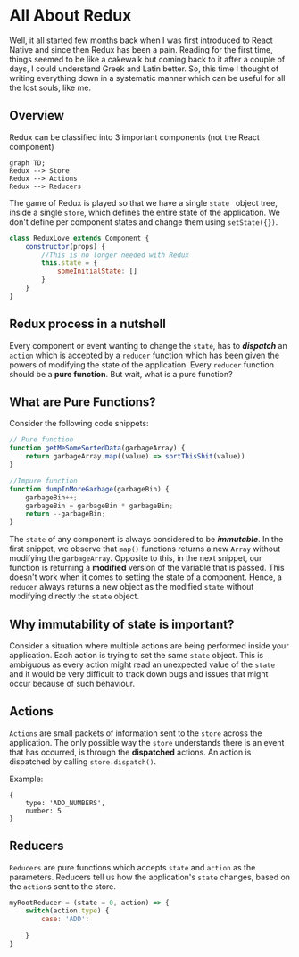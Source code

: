 # All About Redux

Well, it all started few months back when I was first introduced to React Native and since then Redux has been a pain. Reading for the first time, things seemed to be like a cakewalk but coming back to it after a couple of days, I could understand Greek and Latin better. So, this time I thought of writing everything down in a systematic manner which can be useful for all the lost souls, like me.

## Overview

Redux can be classified into 3 important components (not the React component)

```mermaid
graph TD;
Redux --> Store
Redux --> Actions
Redux --> Reducers
```

The game of Redux is played so that we have a single `state ` object tree, inside a single `store`, which defines the entire state of the application. We don't define per component states and change them using `setState({})`.  

```javascript
class ReduxLove extends Component {
	constructor(props) {
		//This is no longer needed with Redux
		this.state = { 
			someInitialState: []
	    }
	}
}
```

## Redux process in a nutshell
Every component or event wanting to change the `state`, has to ***dispatch*** an `action` which is accepted by a `reducer` function which has been given the powers of modifying the state of the application. Every `reducer` function should be a **pure function**. But wait, what is a pure function?

## What are Pure Functions?

Consider the following code snippets:
```javascript
// Pure function
function getMeSomeSortedData(garbageArray) {
	return garbageArray.map((value) => sortThisShit(value))
}
```
```javascript
//Impure function
function dumpInMoreGarbage(garbageBin) {
	garbageBin++;
	garbageBin = garbageBin * garbageBin;
	return --garbageBin;
}
```
The `state` of any component is always considered to be ***immutable***.  In the first snippet, we observe that `map()` functions returns a new `Array` without modifying the `garbageArray`. Opposite to this, in the next snippet, our function is returning a **modified** version of the variable that is passed. This doesn't work when it comes to setting the state of a component. Hence, a `reducer` always returns a new object as the modified `state` without modifying directly the `state` object.

## Why immutability of state is important?
Consider a situation where multiple actions are being performed inside your application. Each action is trying to set the same `state` object. This is ambiguous as every action might read an unexpected value of the `state` and it would be very difficult to track down bugs and issues that might occur because of such behaviour.

## Actions
`Actions` are small packets of information sent to the `store` across the application. The only possible way the `store` understands there is an event that has occurred, is through the **dispatched** actions. An action is dispatched by calling `store.dispatch()`.

Example:

    {
	    type: 'ADD_NUMBERS',
	    number: 5
	}

## Reducers
`Reducers` are pure functions which accepts `state` and `action` as the parameters. Reducers tell us how the application's `state` changes, based on the `action`s sent to the store.


```javascript
myRootReducer = (state = 0, action) => {
	switch(action.type) {
		case: 'ADD':
		
	}
}
```

<!--stackedit_data:
eyJoaXN0b3J5IjpbLTczODk3MzhdfQ==
-->